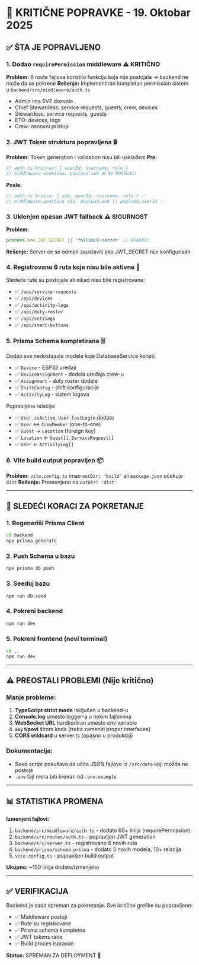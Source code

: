 # 🔧 KRITIČNE POPRAVKE - 19. Oktobar 2025

## ✅ ŠTA JE POPRAVLJENO

### 1. **Dodao `requirePermission` middleware** ⚠️ KRITIČNO
**Problem:** 6 route fajlova koristilo funkciju koja nije postojala → backend ne može da se pokrene
**Rešenje:** Implementiran kompletan permission sistem u `backend/src/middleware/auth.ts`
- Admin ima SVE dozvole
- Chief Stewardess: service requests, guests, crew, devices
- Stewardess: service requests, guests
- ETO: devices, logs
- Crew: osnovni pristup

### 2. **JWT Token struktura popravljena** 🔒
**Problem:** Token generation i validation nisu bili usklađeni
**Pre:**
```typescript
// auth.ts kreirao: { userId, username, role }
// middleware očekivao: payload.sub ❌ NE POSTOJI!
```
**Posle:**
```typescript
// auth.ts kreira: { sub, userId, username, role } ✅
// middleware podržava oba: payload.sub || payload.userId ✅
```

### 3. **Uklonjen opasan JWT fallback** ⚠️ SIGURNOST
**Problem:**
```typescript
process.env.JWT_SECRET || 'fallback-secret' // OPASNO!
```
**Rešenje:** Server će se odmah zaustaviti ako JWT_SECRET nije konfigurisan

### 4. **Registrovano 6 ruta koje nisu bile aktivne** 📡
Sledeće rute su postojale ali nikad nisu bile registrovane:
- ✅ `/api/service-requests`
- ✅ `/api/devices`
- ✅ `/api/activity-logs`
- ✅ `/api/duty-roster`
- ✅ `/api/settings`
- ✅ `/api/smart-buttons`

### 5. **Prisma Schema kompletirana** 🗄️
Dodao sve nedostajuće modele koje DatabaseService koristi:
- ✅ `Device` - ESP32 uređaji
- ✅ `DeviceAssignment` - dodela uređaja crew-u
- ✅ `Assignment` - duty roster dodele
- ✅ `ShiftConfig` - shift konfiguracije
- ✅ `ActivityLog` - sistem logova

Popravljene relacije:
- ✅ `User.isActive`, `User.lastLogin` dodato
- ✅ `User` ↔ `CrewMember` (one-to-one)
- ✅ `Guest` → `Location` (foreign key)
- ✅ `Location` ← `Guest[]`, `ServiceRequest[]`
- ✅ `User` ← `ActivityLog[]`

### 6. **Vite build output popravljen** 📦
**Problem:** `vite.config.ts` imao `outDir: 'build'` ali `package.json` očekuje `dist`
**Rešenje:** Promenjeno na `outDir: 'dist'`

---

## 🚀 SLEDEĆI KORACI ZA POKRETANJE

### 1. **Regeneriši Prisma Client**
```bash
cd backend
npx prisma generate
```

### 2. **Push Schema u bazu**
```bash
npx prisma db push
```

### 3. **Seeduj bazu**
```bash
npm run db:seed
```

### 4. **Pokreni backend**
```bash
npm run dev
```

### 5. **Pokreni frontend (novi terminal)**
```bash
cd ..
npm run dev
```

---

## ⚠️ PREOSTALI PROBLEMI (Nije kritično)

### Manje probleme:
1. **TypeScript strict mode** isključen u backend-u
2. **Console.log** umesto logger-a u nekim fajlovima
3. **WebSocket URL** hardkodiran umesto env variable
4. **`any` tipovi** širom koda (treba zameniti proper interfaces)
5. **CORS wildcard** u server.ts (opasno u produkciji)

### Dokumentacija:
- Seed script pokušava da učita JSON fajlove iz `/src/data` koji možda ne postoje
- `.env` fajl mora biti kreiran od `.env.example`

---

## 📊 STATISTIKA PROMENA

**Izmenjeni fajlovi:**
1. `backend/src/middleware/auth.ts` - dodato 60+ linija (requirePermission)
2. `backend/src/routes/auth.ts` - popravljen JWT generation
3. `backend/src/server.ts` - registrovano 6 novih ruta
4. `backend/prisma/schema.prisma` - dodato 5 novih modela, 10+ relacija
5. `vite.config.ts` - popravljen build output

**Ukupno:** ~150 linija dodato/izmenjeno

---

## ✅ VERIFIKACIJA

Backend je sada spreman za pokretanje. Sve kritične greške su popravljene:
- ✅ Middleware postoji
- ✅ Rute su registrovane
- ✅ Prisma schema kompletna
- ✅ JWT tokens rade
- ✅ Build proces ispravan

**Status:** SPREMAN ZA DEPLOYMENT 🚀
